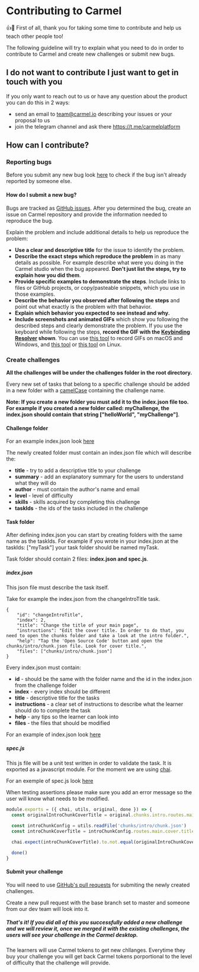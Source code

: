 # Contributing to Carmel

👍🎉 First of all, thank you for taking some time to contribute and help us teach other people too!

The following guideline will try to explain what you need to do in order to contribute to Carmel and create new challenges or submit new bugs.

## I do not want to contribute I just want to get in touch with you

If you only want to reach out to us or have any question about the product you can do this in 2 ways:
* send an email to team@carmel.io describing your issues or your proposal to us
* join the telegram channel and ask there https://t.me/carmelplatform

## How can I contribute?

### Reporting bugs

Before you submit any new bug look [here](https://github.com/fluidtrends/carmel/issues) to check if the bug isn't already reported by someone else.

#### How do I submit a new bug?

Bugs are tracked as [GitHub issues](https://guides.github.com/features/issues/). After you determined the bug, create an issue on Carmel repository and provide the information needed to reproduce the bug.

Explain the problem and include additional details to help us reproduce the problem:

* **Use a clear and descriptive title** for the issue to identify the problem.
* **Describe the exact steps which reproduce the problem** in as many details as possible. For example describe what were you doing in the Carmel studio when the bug appeared. **Don't just list the steps, try to explain how you did them**.
* **Provide specific examples to demonstrate the steps**. Include links to files or GitHub projects, or copy/pasteable snippets, which you use in those examples.
* **Describe the behavior you observed after following the steps** and point out what exactly is the problem with that behavior.
* **Explain which behavior you expected to see instead and why.**
* **Include screenshots and animated GIFs** which show you following the described steps and clearly demonstrate the problem. If you use the keyboard while following the steps, **record the GIF with the [Keybinding Resolver](https://github.com/atom/keybinding-resolver) shown**. You can use [this tool](https://www.cockos.com/licecap/) to record GIFs on macOS and Windows, and [this tool](https://github.com/colinkeenan/silentcast) or [this tool](https://github.com/GNOME/byzanz) on Linux.

### Create challenges

**All the challenges will be under the challenges folder in the root directory.**

Every new set of tasks that belong to a specific challenge should be added in a new folder with a [camelCase](https://en.wikipedia.org/wiki/Camel_case) containing the challenge name.

**Note: If you create a new folder you must add it to the index.json file too. For example if you created a new folder called: myChallenge, the index.json should contain that string ["helloWorld", "myChallenge"]**.

#### Challenge folder

For an example index.json look [here](https://github.com/fluidtrends/carmel/blob/master/challenges/helloWorld/index.json)


The newly created folder must contain an index.json file which will describe the:
* **title** - try to add a descriptive title to your challenge
* **summary** - add an explanatory summary for the users to understand what they will do
* **author** - must contain the author's name and email
* **level** - level of difficulty
* **skills** - skills acquired by completing this challenge
* **taskIds** - the ids of the tasks included in the challenge

#### Task folder

After defining index.json you can start by creating folders with the same name as the taskIds. For example if you wrote in your index.json at the taskIds: ["myTask"] your task folder should be named myTask.

Task folder should contain 2 files: **index.json and spec.js**.

##### index.json

This json file must describe the task itself.

Take for example the index.json from the changeIntroTitle task.

```
{
    "id": "changeIntroTitle",
    "index": 2,
    "title": "Change the title of your main page",
    "instructions": "Edit the cover title. In order to do that, you need to open the chunks folder and take a look at the intro folder.",
    "help": "Tap the 'Open Source Code' button and open the chunks/intro/chunk.json file. Look for cover title.",
    "files": ["chunks/intro/chunk.json"]
}
```

Every index.json must contain:
* **id** - should be the same with the folder name and the id in the index.json from the challenge folder
* **index** - every index should be different
* **title** - descriptive title for the tasks
* **instructions** - a clear set of instructions to describe what the learner should do to complete the task
* **help** - any tips so the learner can look into
* **files** - the files that should be modified

For an example of index.json look [here](https://github.com/fluidtrends/carmel/blob/master/challenges/helloWorld/changeIntroTitle/index.json)

##### spec.js

This js file will be a unit test written in order to validate the task. It is exported as a javascript module. For the moment we are using [chai](https://www.chaijs.com/).

For an exemple of spec.js look [here](https://github.com/fluidtrends/carmel/blob/master/challenges/helloWorld/changeIntroTitle/spec.js)

When testing assertions please make sure you add an error message so the user will know what needs to be modified.

```javascript
module.exports = ({ chai, utils, original, done }) => {
  const originalIntroChunkCoverTitle = original.chunks.intro.routes.main.cover.title

  const introChunkConfig = utils.readFile('chunks/intro/chunk.json')
  const introChunkCoverTitle = introChunkConfig.routes.main.cover.title

  chai.expect(introChunkCoverTitle).to.not.equal(originalIntroChunkCoverTitle, `Make sure you change the intro cover title from "${originalIntroChunkCoverTitle}" to something else`)

  done()
}
```

#### Submit your challenge

You will need to use [GitHub's pull requests](https://help.github.com/articles/about-pull-requests/) for submiting the newly created challenges.

Create a new pull request with the base branch set to master and someone from our dev team will look into it.

##### That's it! If you did all of this you successfully added a new challenge and we will review it, once we merged it with the existing challenges, the users will see your challenge in the Carmel desktop.

The learners will use Carmel tokens to get new chllanges. Everytime they buy your challenge you will get back Carmel tokens porportional to the level of difficulty that the challenge will provide.
